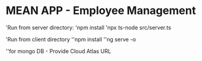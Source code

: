 
# MEAN APP - Employee Management


'Run from server directory:
'npm install
'npx ts-node src/server.ts

'Run from client directory
''npm install 
''ng serve -o

''for mongo DB - Provide Cloud Atlas URL 
